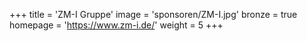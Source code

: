 +++
title = 'ZM-I Gruppe'
image = 'sponsoren/ZM-I.jpg'
bronze = true
homepage = 'https://www.zm-i.de/'
weight = 5
+++